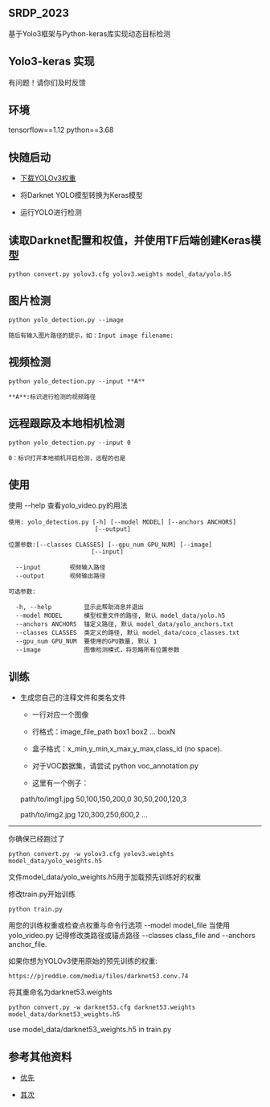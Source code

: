 ## SRDP_2023 
基于Yolo3框架与Python-keras库实现动态目标检测

## Yolo3-keras 实现

有问题！请你们及时反馈

## 环境
tensorflow==1.12 python==3.68

## 快随启动

- [下载YOLOv3权重](https://pjreddie.com/media/files/yolov3.weights)

- 将Darknet YOLO模型转换为Keras模型

- 运行YOLO进行检测

## 读取Darknet配置和权值，并使用TF后端创建Keras模型

    python convert.py yolov3.cfg yolov3.weights model_data/yolo.h5

## 图片检测

    python yolo_detection.py --image 
     
    随后有输入图片路径的提示，如：Input image filename:

## 视频检测

    python yolo_detection.py --input **A**
    
    **A**:标识进行检测的视频路径

## 远程跟踪及本地相机检测

    python yolo_detection.py --input 0
    
    0：标识打开本地相机开启检测，远程的也是

## 使用

使用 --help 查看yolo_video.py的用法

    使用: yolo_detection.py [-h] [--model MODEL] [--anchors ANCHORS]
                            [--output]

    位置参数:[--classes CLASSES] [--gpu_num GPU_NUM] [--image]
                           [--input]
    
      --input        视频输入路径
      --output       视频输出路径
    
    可选参数:
    
      -h, --help         显示此帮助消息并退出
      --model MODEL      模型权重文件的路径, 默认 model_data/yolo.h5
      --anchors ANCHORS  锚定义路径, 默认 model_data/yolo_anchors.txt
      --classes CLASSES  类定义的路径, 默认 model_data/coco_classes.txt
      --gpu_num GPU_NUM  要使用的GPU数量, 默认 1
      --image            图像检测模式，将忽略所有位置参数

## 训练

- 生成您自己的注释文件和类名文件
    - 一行对应一个图像
    
    - 行格式：image_file_path box1 box2 ... boxN
    
    - 盒子格式：x_min,y_min,x_max,y_max,class_id (no space).
    
    - 对于VOC数据集，请尝试  python voc_annotation.py
    
    - 这里有一个例子：
    
    path/to/img1.jpg 50,100,150,200,0 30,50,200,120,3
    
    path/to/img2.jpg 120,300,250,600,2
    ...

-- -

你确保已经跑过了 

    python convert.py -w yolov3.cfg yolov3.weights model_data/yolo_weights.h5

文件model_data/yolo_weights.h5用于加载预先训练好的权重

修改train.py开始训练
    
    python train.py
    
用您的训练权重或检查点权重与命令行选项 --model model_file 当使用yolo_video.py 记得修改类路径或锚点路径 --classes class_file and --anchors anchor_file.

如果你想为YOLOv3使用原始的预先训练的权重:

    https://pjreddie.com/media/files/darknet53.conv.74
    
将其重命名为darknet53.weights
    
    python convert.py -w darknet53.cfg darknet53.weights model_data/darknet53_weights.h5
    
use model_data/darknet53_weights.h5 in train.py


## 参考其他资料

- [优先](https://blog.csdn.net/mingqi1996/article/details/83343289)

- [其次](https://blog.csdn.net/KKKSQJ/article/details/83587138)
